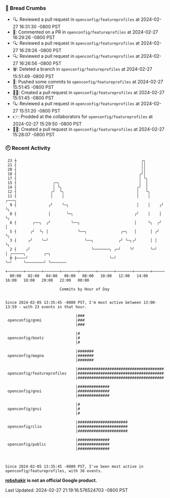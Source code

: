 ### 🍞 Bread Crumbs

 * 🔍: Reviewed a pull request in  `openconfig/featureprofiles` at 2024-02-27 16:31:30 -0800 PST
 * 💬: Commented on a PR in  `openconfig/featureprofiles` at 2024-02-27 16:29:26 -0800 PST
 * 🔍: Reviewed a pull request in  `openconfig/featureprofiles` at 2024-02-27 16:29:26 -0800 PST
 * 🔍: Reviewed a pull request in  `openconfig/featureprofiles` at 2024-02-27 16:26:56 -0800 PST
 * 🗑: Deleted a branch in `openconfig/featureprofiles` at 2024-02-27 15:51:49 -0800 PST
 * 🚢: Pushed some commits to `openconfig/featureprofiles` at 2024-02-27 15:51:45 -0800 PST
 * ✍🏼: Created a pull request in `openconfig/featureprofiles` at 2024-02-27 15:51:45 -0800 PST
 * 🔍: Reviewed a pull request in  `openconfig/featureprofiles` at 2024-02-27 15:51:20 -0800 PST
 * 👉: Prodded at the collaborators for `openconfig/featureprofiles` at 2024-02-27 15:29:50 -0800 PST
 * ✍🏼: Created a pull request in `openconfig/featureprofiles` at 2024-02-27 15:28:07 -0800 PST

### 🕘 Recent Activity
```
 23 ┼                                                       ╭╮
 21 ┤                                                       ││
 20 ┤                                                       ││
 18 ┤                                                      ╭╯│
 17 ┤                                                      │ ╰╮
 15 ┤                ╭─╮                                   │  │
 14 ┤                │ ╰╮                                 ╭╯  │
 12 ┤               ╭╯  ╰╮                                │   ╰╮
 11 ┤               │    │                                │    │     ╭───╮
  9 ┤              ╭╯    ╰─╮                              │    │    ╭╯   ╰╮
  8 ┤              │       ╰─╮                           ╭╯    │    │     ╰╮
  6 ┤       ╭──╮  ╭╯         ╰──╮                        │     ╰╮  ╭╯      │
  5 ┤      ╭╯  ╰╮ │             ╰──╮               ╭─╮   │      │ ╭╯       ╰╮
  3 ┤     ╭╯    ╰─╯                ╰──╮           ╭╯ ╰─╮╭╯      │ │         ╰╮
  2 ┤    ╭╯                           ╰───────╮ ╭─╯    ╰╯       ╰─╯          │ ╭─────╮        ╭─╮
  0 ┼────╯                                    ╰─╯                            ╰─╯     ╰────────╯ ╰───────
    +───────+───────+───────+───────+───────+───────+───────+───────+───────+───────+───────+───────+────
  00:00   02:00   04:00   06:00   08:00   10:00   12:00   14:00   16:00   18:00   20:00   22:00   00:00   

						Commits by Hour of Day


Since 2024-02-05 13:35:45 -0800 PST, I'm most active between 13:00-13:59 - with 23 events in that hour.

```



```
                               |###
 openconfig/gnmi               |###
                               |###

                               |#
 openconfig/bootz              |#
                               |#

                               |#######
 openconfig/magna              |#######
                               |#######

                               |######################################
 openconfig/featureprofiles    |######################################
                               |######################################

                               |##############
 openconfig/gnoi               |##############
                               |##############

                               |#
 openconfig/gnsi               |#
                               |#

                               |######################
 openconfig/clio               |######################
                               |######################

                               |##############
 openconfig/public             |##############
                               |##############



Since 2024-02-05 13:35:45 -0800 PST, I've been most active in openconfig/featureprofiles, with 38 events.

```
**[robshakir](mailto:robjs@google.com) is not an official Google product.**  


Last Updated: 2024-02-27 21:19:16.576524703 -0800 PST
